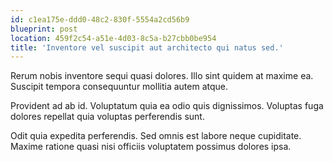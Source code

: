 ```yaml
---
id: c1ea175e-ddd0-48c2-830f-5554a2cd56b9
blueprint: post
location: 459f2c54-a51e-4d03-8c5a-b27cbb0be954
title: 'Inventore vel suscipit aut architecto qui natus sed.'
---
```

Rerum nobis inventore sequi quasi dolores. Illo sint quidem at maxime ea. Suscipit tempora consequuntur mollitia autem atque.

Provident ad ab id. Voluptatum quia ea odio quis dignissimos. Voluptas fuga dolores repellat quia voluptas perferendis sunt.

Odit quia expedita perferendis. Sed omnis est labore neque cupiditate. Maxime ratione quasi nisi officiis voluptatem possimus dolores ipsa.